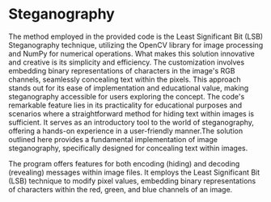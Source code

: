 # Steganography

The method employed in the provided code is the Least Significant Bit (LSB) Steganography technique, utilizing the OpenCV library for image processing and NumPy for numerical operations. What makes this solution innovative and creative is its simplicity and efficiency. The customization involves embedding binary representations of characters in the image's RGB channels, seamlessly concealing text within the pixels.
This approach stands out for its ease of implementation and educational value, making steganography accessible for users exploring the concept. The code's remarkable feature lies in its practicality for educational purposes and scenarios where a straightforward method for hiding text within images is sufficient. It serves as an introductory tool to the world of steganography, offering a hands-on experience in a user-friendly manner.The solution outlined here provides a fundamental implementation of image steganography, specifically designed for concealing text within images.

The program offers features for both encoding (hiding) and decoding (revealing) messages within image files. It employs the Least Significant Bit (LSB) technique to modify pixel values, embedding binary representations of characters within the red, green, and blue channels of an image.

